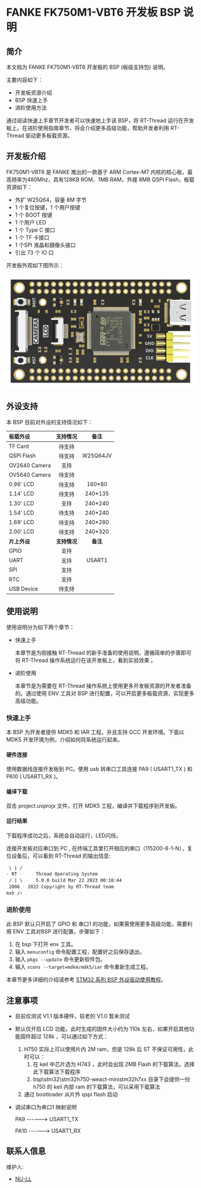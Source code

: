 # FANKE FK750M1-VBT6 开发板 BSP 说明

## 简介

本文档为 FANKE FK750M1-VBT6 开发板的 BSP (板级支持包) 说明。

主要内容如下：

- 开发板资源介绍
- BSP 快速上手
- 进阶使用方法

通过阅读快速上手章节开发者可以快速地上手该 BSP，将 RT-Thread 运行在开发板上。在进阶使用指南章节，将会介绍更多高级功能，帮助开发者利用 RT-Thread 驱动更多板载资源。

## 开发板介绍

FK750M1-VBT6 是 FANKE 推出的一款基于 ARM Cortex-M7 内核的核心板，最高频率为480Mhz，具有128KB ROM、1MB RAM，外接 8MB QSPI Flash，板载资源如下：

* 外扩 W25Q64，容量 8M 字节
* 1 个复位按键，1 个用户按键
* 1 个 BOOT 按键
* 1 个用户 LED
* 1 个 Type C 接口
* 1 个 TF 卡接口
* 1 个SPI 液晶和摄像头接口
* 引出 73 个 IO 口

开发板外观如下图所示：

![board](figures/board.jpg)

## 外设支持

本 BSP 目前对外设的支持情况如下：

| **板载外设** | **支持情况** | **备注** |
| :----------------- | :----------------: | :------------: |
| TF Card            |       待支持       |                |
| QSPI Flash         |       待支持       |    W25Q64JV    |
| OV2640 Camera      |        支持        |                |
| OV5640 Camera      |       待支持       |                |
| 0.96' LCD          |       待支持       |     160*80     |
| 1.14' LCD          |       待支持       |    240*135    |
| 1.30' LCD          |        支持        |    240*240    |
| 1.54' LCD          |       待支持       |    240*240    |
| 1.69' LCD          |       待支持       |    240*280    |
| 2.00' LCD          |       待支持       |    240*320    |
| **片上外设** | **支持情况** | **备注** |
| GPIO               |        支持        |                |
| UART               |        支持        |     USART1     |
| SPI                |        支持        |                |
| RTC                |        支持        |                |
| USB Device         |       待支持       |                |

## 使用说明

使用说明分为如下两个章节：

- 快速上手

  本章节是为刚接触 RT-Thread 的新手准备的使用说明，遵循简单的步骤即可将 RT-Thread 操作系统运行在该开发板上，看到实验效果 。
- 进阶使用

  本章节是为需要在 RT-Thread 操作系统上使用更多开发板资源的开发者准备的。通过使用 ENV 工具对 BSP 进行配置，可以开启更多板载资源，实现更多高级功能。

### 快速上手

本 BSP 为开发者提供 MDK5 和 IAR 工程，并且支持 GCC 开发环境。下面以 MDK5 开发环境为例，介绍如何将系统运行起来。

#### 硬件连接

使用数据线连接开发板到 PC。使用 usb 转串口工具连接 PA9 ( USART1_TX ) 和 PA10 ( USART1_RX )。

#### 编译下载

双击 project.uvprojx 文件，打开 MDK5 工程，编译并下载程序到开发板。

#### 运行结果

下载程序成功之后，系统会自动运行，LED闪烁。

连接开发板对应串口到 PC , 在终端工具里打开相应的串口（115200-8-1-N），复位设备后，可以看到 RT-Thread 的输出信息:

```bash
 \ | /
- RT -     Thread Operating System
 / | \     5.0.0 build Mar 22 2023 00:10:44
 2006 - 2022 Copyright by RT-Thread team
msh />
```

### 进阶使用

此 BSP 默认只开启了 GPIO 和 串口1 的功能，如果需使用更多高级功能，需要利用 ENV 工具对BSP 进行配置，步骤如下：

1. 在 bsp 下打开 env 工具。
2. 输入 `menuconfig` 命令配置工程，配置好之后保存退出。
3. 输入 `pkgs --update` 命令更新软件包。
4. 输入 `scons --target=mdk4/mdk5/iar` 命令重新生成工程。

本章节更多详细的介绍请参考 [STM32 系列 BSP 外设驱动使用教程](../docs/STM32系列BSP外设驱动使用教程.md)。

## 注意事项

- 目前仅测试 V1.1 版本硬件，较老的 V1.0 暂未测试
- 默认仅开启 LCD 功能，此时生成的固件大小约为 110k 左右，如果开启其他功能固件超过 128k ，可以通过如下方式：

  1. H750 实际上可以使用片内 2M ram，但是 128k 后 ST 不保证可用性，此时可以：
     1. 在 keil 中芯片选为 H743 ，此时会出现 2MB Flash 的下载算法，选择此下载算法下载程序
     2. bsp\stm32\stm32h750-weact-ministm32h7xx 目录下会提供一份 h750 的 keil 内部 ram 的下载算法，可以采用下载算法
  2. 通过 bootloader 从片外 qspi flash 启动
- 调试串口为串口1 映射说明

  PA9     ------> USART1_TX

  PA10     ------> USART1_RX

## 联系人信息

维护人:

- [NU-LL](https://github.com/NU-LL)

